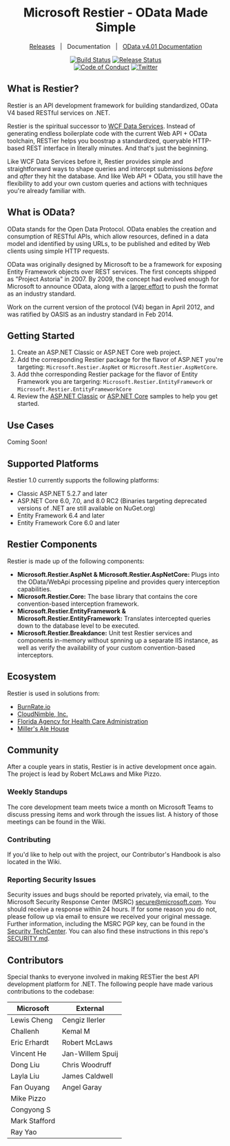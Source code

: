 <div align="center">
<h1>Microsoft Restier - OData Made Simple</h1>

[Releases](https://github.com/OData/RESTier/releases)&nbsp;&nbsp;&nbsp;|&nbsp;&nbsp;&nbsp;Documentation&nbsp;&nbsp;&nbsp;|&nbsp;&nbsp;&nbsp;[OData v4.01 Documentation](https://www.odata.org/documentation/)

[![Build Status][devops-build-img]][devops-build] [![Release Status][devops-release-img]][devops-release] <br />
[![Code of Conduct][code-of-conduct-img]][code-of-conduct] [![Twitter][twitter-img]][twitter-intent]

</div>

## What is Restier?

Restier is an API development framework for building standardized, OData V4 based RESTful services on .NET. 

Restier is the spiritual successor to [WCF Data Services](https://en.wikipedia.org/wiki/WCF_Data_Services). Instead of 
generating endless boilerplate code with the current Web API + OData toolchain, RESTier helps you boostrap a standardized, 
queryable HTTP-based REST interface in literally minutes. And that's just the beginning.

Like WCF Data Services before it, Restier provides simple and straightforward ways to shape queries and intercept submissions
_before_ and _after_ they hit the database. And like Web API + OData, you still have the flexibility to add your own
custom queries and actions with techniques you're already familiar with.

## What is OData?

OData stands for the Open Data Protocol. OData enables the creation and consumption of RESTful APIs, which allow 
resources, defined in a data model and identified by using URLs, to be published and edited by Web clients using 
simple HTTP requests.

OData was originally designed by Microsoft to be a framework for exposing Entity Framework objects over REST services.
The first concepts shipped as "Project Astoria" in 2007. By 2009, the concept had evolved enough for Microsoft to
announce OData, along with a [larger effort](https://blogs.msdn.microsoft.com/odatateam/2009/11/17/breaking-down-data-silos-the-open-data-protocol-odata/)
to push the format as an industry standard.

Work on the current version of the protocol (V4) began in April 2012, and was ratified by OASIS as an industry standard in Feb 2014.

## Getting Started
1. Create an ASP.NET Classic or ASP.NET Core web project.
2. Add the corresponding Restier package for the flavor of ASP.NET you're targeting: `Microsoft.Restier.AspNet` or `Microsoft.Restier.AspNetCore`.
3. Add thhe corresponding Restier package for the flavor of Entity Framework you are targering: `Microsoft.Restier.EntityFramework` or `Microsoft.Restier.EntityFrameworkCore`
4. Review the [ASP.NET Classic](https://github.com/OData/RESTier/tree/main/src/Microsoft.Restier.Samples.Northwind.AspNet) or [ASP.NET Core](https://github.com/OData/RESTier/tree/main/src/Microsoft.Restier.Samples.Northwind.AspNetCore) samples to help you get started.

## Use Cases
Coming Soon!

## Supported Platforms
Restier 1.0 currently supports the following platforms:
- Classic ASP.NET 5.2.7 and later
- ASP.NET Core 6.0, 7.0, and 8.0 RC2 (Binaries targeting deprecated versions of .NET are still available on NuGet.org)
- Entity Framework 6.4 and later
- Entity Framework Core 6.0 and later

## Restier Components
Restier is made up of the following components:
- **Microsoft.Restier.AspNet & Microsoft.Restier.AspNetCore:** Plugs into the OData/WebApi processing pipeline and provides query interception capabilities.
- **Microsoft.Restier.Core:** The base library that contains the core convention-based interception framework.
- **Microsoft.Restier.EntityFramework & Microsoft.Restier.EntityFramework:** Translates intercepted queries down to the database level to be executed.
- **Microsoft.Restier.Breakdance:** Unit test Restier services and components in-memory without spnning up a separate IIS instance, as well as verify the availability of your custom convention-based interceptors.

## Ecosystem
Restier is used in solutions from:
- [BurnRate.io](https://burnrate.io)
- [CloudNimble, Inc.](https://nimbleapps.cloud)
- [Florida Agency for Health Care Administration](https://ahca.myflorida.com)
- [Miller's Ale House](https://millersalehouse.com)

## Community
After a couple years in statis, Restier is in active development once again. The project is lead by Robert McLaws and Mike Pizzo.

### Weekly Standups
The core development team meets twice a month on Microsoft Teams to discuss pressing items and work through the issues list. A history of
those meetings can be found in the Wiki.

### Contributing
If you'd like to help out with the project, our Contributor's Handbook is also located in the Wiki.

### Reporting Security Issues

Security issues and bugs should be reported privately, via email, to the Microsoft Security Response Center (MSRC) <secure@microsoft.com>. You should receive a response within 24 hours. If for some reason you do not, please follow up via email to ensure we received your original message. Further information, including the MSRC PGP key, can be found in the [Security TechCenter](https://www.microsoft.com/msrc/faqs-report-an-issue). You can also find these instructions in this repo's [SECURITY.md](./SECURITY.md).

## Contributors

Special thanks to everyone involved in making RESTier the best API development platform for .NET. The following people
have made various contributions to the codebase:

| Microsoft     | External         |
|---------------|------------------|
| Lewis Cheng   | Cengiz Ilerler   |
| Challenh      | Kemal M          |
| Eric Erhardt  | Robert McLaws    |
| Vincent He    | Jan-Willem Spuij |
| Dong Liu      | Chris Woodruff   |
| Layla Liu     | James Caldwell   |
| Fan Ouyang    | Angel Garay      |
| Mike Pizzo    |                  |
| Congyong S    |                  |
| Mark Stafford |                  |
| Ray Yao       |                  |

## 

<!--
Link References
-->

[devops-build]:https://dev.azure.com/dotnet/OData/_build?definitionId=89
[devops-release]:https://dev.azure.com/dotnet/odata/_release?view=all&definitionId=2
[twitter-intent]:https://twitter.com/intent/tweet?url=https%3A%2F%2Fgithub.com%2FOData%2FRESTier&via=robertmclaws&text=Check%20out%20Restier%21%20It%27s%20the%20simple%2C%20queryable%20framework%20for%20building%20data-driven%20APIs%20in%20.NET%21&hashtags=odata
[code-of-conduct]:https://opensource.microsoft.com/codeofconduct/

[devops-build-img]:https://img.shields.io/azure-devops/build/dotnet/odata/89.svg?style=for-the-badge&logo=azuredevops
[devops-release-img]:https://img.shields.io/azure-devops/release/dotnet/f69f4a5b-2486-494e-ad83-7ba2b889f752/2/2.svg?style=for-the-badge&logo=azuredevops
[nightly-feed-img]:https://img.shields.io/badge/continuous%20integration-feed-0495dc.svg?style=for-the-badge&logo=nuget&logoColor=fff
[github-version-img]:https://img.shields.io/github/release/ryanoasis/nerd-fonts.svg?style=for-the-badge
[gitter-img]:https://img.shields.io/gitter/room/nwjs/nw.js.svg?style=for-the-badge
[code-climate-img]:https://img.shields.io/codeclimate/issues/github/ryanoasis/nerd-fonts.svg?style=for-the-badge
[code-of-conduct-img]: https://img.shields.io/badge/code%20of-conduct-00a1f1.svg?style=for-the-badge&logo=windows
[twitter-img]:https://img.shields.io/badge/share-on%20twitter-55acee.svg?style=for-the-badge&logo=twitter
